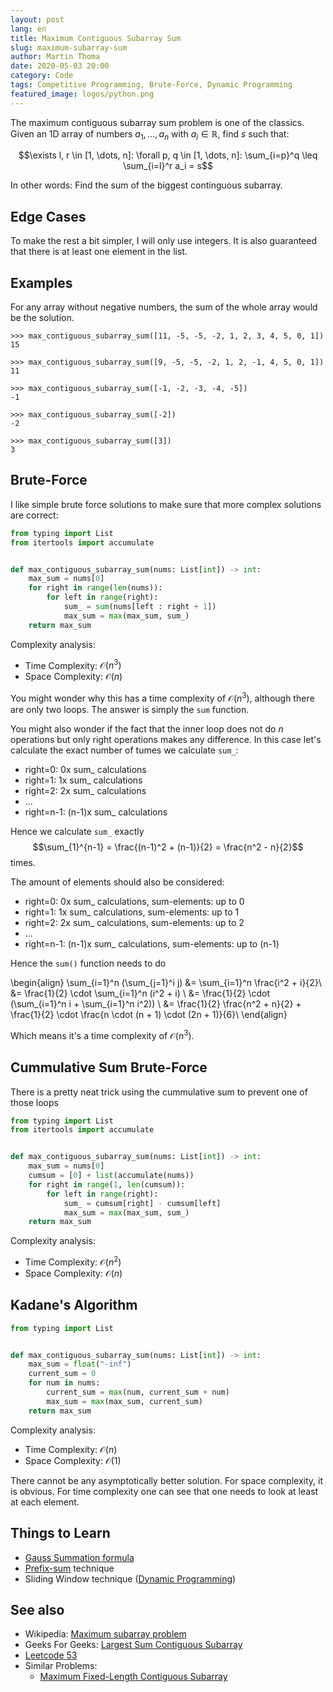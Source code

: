 ```yaml
---
layout: post
lang: en
title: Maximum Contiguous Subarray Sum
slug: maximum-subarray-sum
author: Martin Thoma
date: 2020-05-03 20:00
category: Code
tags: Competitive Programming, Brute-Force, Dynamic Programming
featured_image: logos/python.png
---
```

The maximum contiguous subarray sum problem is one of the classics. Given an
1D array of numbers $a_1, \dots, a_n$ with $a_i \in \mathbb{R}$, find $s$ such that:

$$\exists l, r \in [1, \dots, n]: \forall p, q \in [1, \dots, n]: \sum_{i=p}^q \leq \sum_{i=l}^r a_i = s$$

In other words: Find the sum of the biggest continguous subarray.

## Edge Cases

To make the rest a bit simpler, I will only use integers. It is also guaranteed
that there is at least one element in the list.


## Examples

For any array without negative numbers, the sum of the whole array would be the
solution.

```python-repl
>>> max_contiguous_subarray_sum([11, -5, -5, -2, 1, 2, 3, 4, 5, 0, 1])
15

>>> max_contiguous_subarray_sum([9, -5, -5, -2, 1, 2, -1, 4, 5, 0, 1])
11

>>> max_contiguous_subarray_sum([-1, -2, -3, -4, -5])
-1

>>> max_contiguous_subarray_sum([-2])
-2

>>> max_contiguous_subarray_sum([3])
3
```


## Brute-Force

I like simple brute force solutions to make sure that more complex solutions
are correct:

```python
from typing import List
from itertools import accumulate


def max_contiguous_subarray_sum(nums: List[int]) -> int:
    max_sum = nums[0]
    for right in range(len(nums)):
        for left in range(right):
            sum_ = sum(nums[left : right + 1])
            max_sum = max(max_sum, sum_)
    return max_sum
```

Complexity analysis:

* Time Complexity: $\mathcal{O}(n^3)$
* Space Complexity: $\mathcal{O}(n)$

You might wonder why this has a time complexity of $\mathcal{O}(n^3)$, although
there are only two loops. The answer is simply the `sum` function.

You might also wonder if the fact that the inner loop does not do $n$
operations but only $\text{right}$ operations makes any difference. In this
case let's calculate the exact number of tumes we calculate `sum_`:

* right=0: 0x sum_ calculations
* right=1: 1x sum_ calculations
* right=2: 2x sum_ calculations
* ...
* right=n-1: (n-1)x sum_ calculations

Hence we calculate `sum_` exactly
$$\sum_{1}^{n-1} = \frac{(n-1)^2 + (n-1)}{2} = \frac{n^2 - n}{2}$$
times.

The amount of elements should also be considered:

* right=0: 0x sum_ calculations, sum-elements: up to 0
* right=1: 1x sum_ calculations, sum-elements: up to 1
* right=2: 2x sum_ calculations, sum-elements: up to 2
* ...
* right=n-1: (n-1)x sum_ calculations, sum-elements: up to (n-1)

Hence the `sum()` function needs to do

\begin{align}
\sum_{i=1}^n (\sum_{j=1}^i j) &= \sum_{i=1}^n \frac{i^2 + i}{2}\\
&= \frac{1}{2} \cdot \sum_{i=1}^n (i^2 + i) \\
&= \frac{1}{2} \cdot (\sum_{i=1}^n i + \sum_{i=1}^n i^2)) \\
&= \frac{1}{2} \frac{n^2 + n}{2} + \frac{1}{2} \cdot \frac{n \cdot (n + 1) \cdot (2n + 1)}{6}\\
\end{align}

Which means it's a time complexity of $\mathcal{O}(n^3)$.


## Cummulative Sum Brute-Force

There is a pretty neat trick using the cummulative sum to prevent one of those
loops

```python
from typing import List
from itertools import accumulate


def max_contiguous_subarray_sum(nums: List[int]) -> int:
    max_sum = nums[0]
    cumsum = [0] + list(accumulate(nums))
    for right in range(1, len(cumsum)):
        for left in range(right):
            sum_ = cumsum[right] - cumsum[left]
            max_sum = max(max_sum, sum_)
    return max_sum
```

Complexity analysis:

* Time Complexity: $\mathcal{O}(n^2)$
* Space Complexity: $\mathcal{O}(n)$

## Kadane's Algorithm

```python
from typing import List


def max_contiguous_subarray_sum(nums: List[int]) -> int:
    max_sum = float("-inf")
    current_sum = 0
    for num in nums:
        current_sum = max(num, current_sum + num)
        max_sum = max(max_sum, current_sum)
    return max_sum
```

Complexity analysis:

* Time Complexity: $\mathcal{O}(n)$
* Space Complexity: $\mathcal{O}(1)$

There cannot be any asymptotically better solution. For space complexity, it
is obvious. For time complexity one can see that one needs to look at least
at each element.


## Things to Learn

* [Gauss Summation formula](https://hsm.stackexchange.com/q/384)
* [Prefix-sum](https://en.wikipedia.org/wiki/Prefix_sum) technique
* Sliding Window technique ([Dynamic Programming](https://martin-thoma.com/dynamic-programming/))


## See also

* Wikipedia: [Maximum subarray problem](https://en.wikipedia.org/wiki/Maximum_subarray_problem)
* Geeks For Geeks: [Largest Sum Contiguous Subarray](https://www.geeksforgeeks.org/largest-sum-contiguous-subarray/)
* [Leetcode 53](https://leetcode.com/problems/maximum-subarray/)
* Similar Problems:
    * [Maximum Fixed-Length Contiguous Subarray](https://martin-thoma.com/maximum-fixed-length-contiguous-subarray/)
